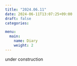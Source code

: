 ```yaml
---
title: "2024.06.11"
date: 2024-06-11T13:07:25+09:00
draft: false
categories:

menu:
  main:
    name: Diary
    weight: 2
---
```


under construction
